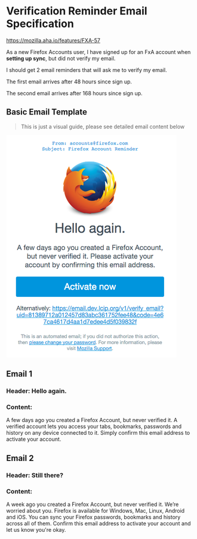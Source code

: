 
Verification Reminder Email Specification
======================

https://mozilla.aha.io/features/FXA-57

As a new Firefox Accounts user,
 I have signed up for an FxA account when **setting up sync**, but did not verify my email.
 
 I should get 2 email reminders that will ask me to verify my email.
 
 The first email arrives after 48 hours since sign up.
 
 The second email arrives after 168 hours since sign up.
 
## Basic Email Template

> This is just a visual guide, please see detailed email content below

![](basic-template.png)


## Email 1

### Header: Hello again.

### Content:

A few days ago you created a Firefox Account, but never verified it.
A verified account lets you access your tabs, bookmarks, passwords and
 history on any device connected to it.
Simply confirm this email address to activate your account.

## Email 2

### Header: Still there?

### Content:

A week ago you created a Firefox Account, but never verified it. We’re worried about you.
Firefox is available for Windows, Mac, Linux, Android and iOS.
You can sync your Firefox passwords, bookmarks and history across all of them.
Confirm this email address to activate your account and let us know you're okay.
